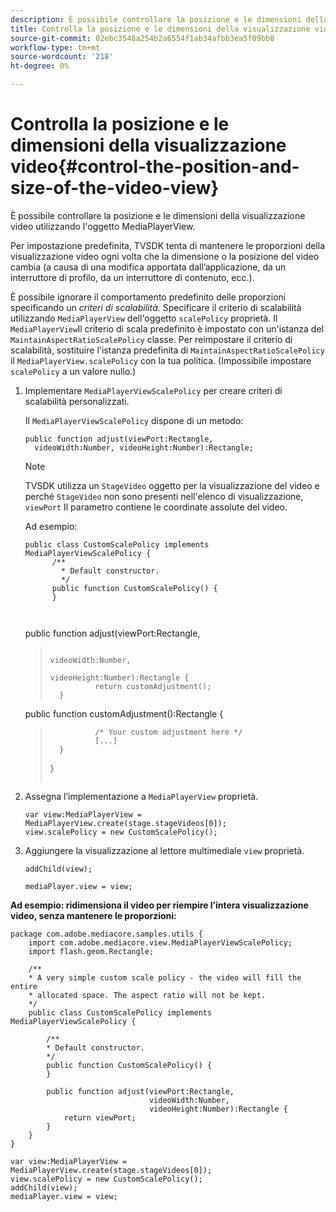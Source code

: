 ```yaml
---
description: È possibile controllare la posizione e le dimensioni della visualizzazione video utilizzando l'oggetto MediaPlayerView.
title: Controlla la posizione e le dimensioni della visualizzazione video
source-git-commit: 02ebc3548a254b2a6554f1ab34afbb3ea5f09bb8
workflow-type: tm+mt
source-wordcount: '218'
ht-degree: 0%

---
```


# Controlla la posizione e le dimensioni della visualizzazione video{#control-the-position-and-size-of-the-video-view}

È possibile controllare la posizione e le dimensioni della visualizzazione video utilizzando l&#39;oggetto MediaPlayerView.

Per impostazione predefinita, TVSDK tenta di mantenere le proporzioni della visualizzazione video ogni volta che la dimensione o la posizione del video cambia (a causa di una modifica apportata dall’applicazione, da un interruttore di profilo, da un interruttore di contenuto, ecc.).

È possibile ignorare il comportamento predefinito delle proporzioni specificando un *criteri di scalabilità*. Specificare il criterio di scalabilità utilizzando `MediaPlayerView` dell&#39;oggetto `scalePolicy` proprietà. Il `MediaPlayerView`Il criterio di scala predefinito è impostato con un&#39;istanza del `MaintainAspectRatioScalePolicy` classe. Per reimpostare il criterio di scalabilità, sostituire l&#39;istanza predefinita di `MaintainAspectRatioScalePolicy` il `MediaPlayerView.scalePolicy` con la tua politica. (Impossibile impostare `scalePolicy` a un valore nullo.)

1. Implementare `MediaPlayerViewScalePolicy` per creare criteri di scalabilità personalizzati.

   Il `MediaPlayerViewScalePolicy` dispone di un metodo:

   ```
   public function adjust(viewPort:Rectangle, 
     videoWidth:Number, videoHeight:Number):Rectangle;
   ```

   >[!NOTE]
   >
   >TVSDK utilizza un `StageVideo` oggetto per la visualizzazione del video e perché `StageVideo` non sono presenti nell&#39;elenco di visualizzazione, `viewPort` Il parametro contiene le coordinate assolute del video.
   >
   >
   >Ad esempio:
   >
   >```
   >public class CustomScalePolicy implements MediaPlayerViewScalePolicy { 
   >       /** 
   >         * Default constructor. 
   >         */ 
   >       public function CustomScalePolicy() { 
   >       } 
   > 
   >    
      public function adjust(viewPort:Rectangle,  
   >                                                     videoWidth:Number,  
   >                                                     videoHeight:Number):Rectangle { 
   >               return customAdjustment(); 
   >       } 
   > 
   >    
      public function customAdjustment():Rectangle { 
   >               /* Your custom adjustment here */ 
   >               [...] 
   >       } 
   >}
   >```
   >

1. Assegna l’implementazione a `MediaPlayerView` proprietà.

   ```
   var view:MediaPlayerView = MediaPlayerView.create(stage.stageVideos[0]); 
   view.scalePolicy = new CustomScalePolicy();
   ```

1. Aggiungere la visualizzazione al lettore multimediale `view` proprietà.

   ```
   addChild(view); 
   
   mediaPlayer.view = view;
   ```

<!--<a id="example_7B08ECCDA17B4DD191FC672BD1F4C850"></a>-->

**Ad esempio: ridimensiona il video per riempire l’intera visualizzazione video, senza mantenere le proporzioni:**

```
package com.adobe.mediacore.samples.utils { 
    import com.adobe.mediacore.view.MediaPlayerViewScalePolicy; 
    import flash.geom.Rectangle; 
 
    /** 
    * A very simple custom scale policy - the video will fill the entire 
    * allocated space. The aspect ratio will not be kept. 
    */ 
    public class CustomScalePolicy implements MediaPlayerViewScalePolicy { 
 
        /** 
        * Default constructor. 
        */ 
        public function CustomScalePolicy() { 
        } 
 
        public function adjust(viewPort:Rectangle, 
                               videoWidth:Number,  
                               videoHeight:Number):Rectangle { 
            return viewPort; 
        } 
    } 
} 
 
var view:MediaPlayerView = MediaPlayerView.create(stage.stageVideos[0]); 
view.scalePolicy = new CustomScalePolicy(); 
addChild(view); 
mediaPlayer.view = view;
```
